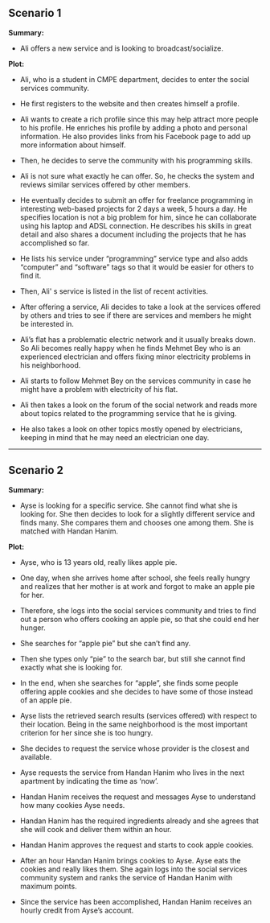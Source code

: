 ## Scenario 1 ##

**Summary:**

  * Ali offers a new service and is looking to broadcast/socialize.

**Plot:**

  * Ali, who is a student in CMPE department, decides to enter the social services community.

  * He first registers to the website and then creates himself a profile.

  * Ali wants to create a rich profile since this may help attract more people to his profile. He enriches his profile by adding a photo and personal information. He also provides links from his Facebook page to add up more information about himself.

  * Then, he decides to serve the community with his programming skills.

  * Ali is not sure what exactly he can offer. So, he checks the system and reviews similar services offered by other members.

  * He eventually decides to submit an offer for freelance programming in interesting web-based projects for 2 days a week, 5 hours a day. He specifies location is not a big problem for him, since he can collaborate using his laptop and ADSL connection. He describes his skills in great detail and also shares a document including the projects that he has accomplished so far.

  * He lists his service under “programming” service type and also adds “computer” and “software” tags so that it would be easier for others to find it.

  * Then, Ali' s service is listed in the list of recent activities.

  * After offering a service, Ali decides to take a look at the services offered by others and tries to see if there are services and members he might be interested in.

  * Ali’s flat has a problematic electric network and it usually breaks down. So Ali becomes really happy when he finds Mehmet Bey who is an experienced electrician and offers fixing minor electricity problems in his neighborhood.

  * Ali starts to follow Mehmet Bey on the services community in case he might have a problem with electricity of his flat.

  * Ali then takes a look on the forum of the social network and reads more about topics related to the programming service that he is giving.

  * He also takes a look on other topics mostly opened by electricians, keeping in mind that he may need an electrician one day.


---



## Scenario 2 ##

**Summary:**

  * Ayse is looking for a specific service. She cannot find what she is looking for. She then decides to look for a slightly different service and finds many. She compares them and chooses one among them. She is matched with Handan Hanim.

**Plot:**

  * Ayse, who is 13 years old, really likes apple pie.

  * One day, when she arrives home after school, she feels really hungry and realizes that her mother is at work and forgot to make an apple pie for her.

  * Therefore, she logs into the social services community and tries to find out a person who offers cooking an apple pie, so that she could end her hunger.

  * She searches for “apple pie” but she can’t find any.

  * Then she types only “pie” to the search bar, but still she cannot find exactly what she is looking for.

  * In the end, when she searches for “apple”, she finds some people offering apple cookies and she decides to have some of those instead of an apple pie.

  * Ayse lists the retrieved search results (services offered) with respect to their location. Being in the same neighborhood is the most important criterion for her since she is too hungry.

  * She decides to request the service whose provider is the closest and available.

  * Ayse requests the service from Handan Hanim who lives in the next apartment by indicating the time as ‘now’.

  * Handan Hanim receives the request and messages Ayse to understand how many cookies Ayse needs.

  * Handan Hanim has the required ingredients already and she agrees that she will cook and deliver them within an hour.

  * Handan Hanim approves the request and starts to cook apple cookies.

  * After an hour Handan Hanim brings cookies to Ayse. Ayse eats the cookies and really likes them. She again logs into the social services community system and ranks the service of Handan Hanim with maximum points.

  * Since the service has been accomplished, Handan Hanim receives an hourly credit from Ayse’s account.